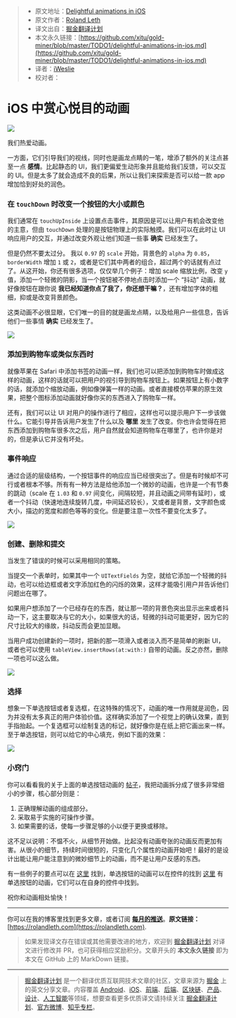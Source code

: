 > * 原文地址：[Delightful animations in iOS](https://medium.com/flawless-app-stories/delightful-animations-in-ios-7607e49945eb)
> * 原文作者：[Roland Leth](https://medium.com/@rolandleth)
> * 译文出自：[掘金翻译计划](https://github.com/xitu/gold-miner)
> * 本文永久链接：[https://github.com/xitu/gold-miner/blob/master/TODO1/delightful-animations-in-ios.md](https://github.com/xitu/gold-miner/blob/master/TODO1/delightful-animations-in-ios.md)
> * 译者：[iWeslie](https://github.com/iWeslie)
> * 校对者：

# iOS 中赏心悦目的动画

![](https://cdn-images-1.medium.com/max/2560/1*LCqWZwVc8XhXjrlESW0zeA.png)

我们热爱动画。

一方面，它们引导我们的视线，同时也是画龙点睛的一笔，增添了额外的关注点甚至一点 **感情**。比起静态的 UI，我们更偏爱生动形象并且能给我们反馈，可以交互的 UI。但是太多了就会造成不良的后果，所以让我们来探索是否可以给一款 app 增加恰到好处的润色。

### 在 `touchDown` 时改变一个按钮的大小或颜色

我们通常在 `touchUpInside` 上设置点击事件，其原因是可以让用户有机会改变他的主意，但由 `touchDown` 处理的是按钮物理上的实际触摸。我们可以在此时让 UI 响应用户的交互，并通过改变外观让他们知道一些事 **确实** 已经发生了。

但是仍然不要太过分。
我以 `0.97` 的 `scale` 开始，背景色的 `alpha` 为 `0.85`，`borderWidth` 增加 `1` 或 `2`，或者是它们其中两者的组合，超过两个的话就有点过了。从这开始，你还有很多选项，仅仅举几个例子：增加 scale 缩放比例，改变 `y` 值，添加一个轻微的阴影，当一个按钮被不停地点击时添加一个 “抖动” 动画，就好像按钮在跟你说 **我已经知道你点了我了，你还想干嘛？**，还有增加字体的粗细，抑或是改变背景颜色。

这类动画不必很显眼，它们唯一的目的就是画龙点睛，以及给用户一些信息，告诉他们一些事情 **确实** 已经发生了。

![](https://cdn-images-1.medium.com/max/800/1*IK5eAI5eafqPS677Zs-GCw.gif)

### 添加到购物车或类似东西时

就像苹果在 Safari 中添加书签的动画一样，我们也可以把添加到购物车时做成这样的动画，这样的话就可以把用户的视引导到购物车按钮上。如果按钮上有小数字的话，就添加个缩放动画，例如像弹簧一样的动画。或者直接模仿苹果的原生效果，把整个图标添加动画就好像你买的东西进入了购物车一样。

还有，我们可以让 UI 对用户的操作进行了相应，这样也可以提示用户下一步该做什么。它能引导并告诉用户发生了什么以及 **哪里** 发生了改变。你也许会觉得在把东西添加到购物车很多次之后，用户自然就会知道购物车在哪里了，也许你是对的，但是承认它并没有坏处。

### 事件响应

通过合适的层级结构，一个按钮事件的响应应当已经很突出了。但是有时候却不可行或者根本不够。所有有一种方法是给他添加一个微妙的动画，也许是一个有节奏的跳动（scale 在 `1.03` 和 `0.97` 间变化，间隔较短，并且动画之间带有延时），或者一个抖动（快速地连续旋转几度，中间延迟较长），又或者是背景，文字颜色或大小，描边的宽度和颜色等等的变化。但是要注意一次性不要变化太多了。

![](https://cdn-images-1.medium.com/max/800/1*NAwiqTIbcce-WuTmvhlL3w.gif)

### 创建、删除和提交

当发生了错误的时候可以采用相同的策略。

当提交一个表单时，如果其中一个 `UITextFields` 为空，就给它添加一个轻微的抖动，也可以给边框或者文字添加红色的闪烁的效果，这样才能吸引用户并告诉他们问题出在哪了。

如果用户想添加了一个已经存在的东西，就让那一项的背景色突出显示出来或者抖动一下，这主要取决与它的大小，如果很大的话，轻微的抖动可能更好，因为它的尺寸比较大的缘故，抖动反而会更加显眼。

当用户成功创建新的一项时，把新的那一项滑入或者淡入而不是简单的刷新 UI，或者也可以使用 `tableView.insertRows(at:with:)` 自带的动画。反之亦然，删除一项也可以这么做。

![](https://cdn-images-1.medium.com/max/800/1*2Ikp1rb46s7ctWm4Rx68Cg.gif)

### 选择

想象一下单选按钮或者复选框，在这特殊的情况下，动画的唯一作用就是润色，因为并没有太多真正的用户体验价值。这样确实添加了一个视觉上的确认效果，直到手指抬起。一个复选框可以绘制复选的标记，就好像你是在纸上把它画出来一样。至于单选按钮，则可以给它的中心填充，例如下面的效果：

![](https://cdn-images-1.medium.com/max/800/0*m9ePRKHt7KycWrqJ.gif)

### 小窍门

你可以看看我的关于上面的单选按钮动画的 [帖子](https://rolandleth.com/lthradiobutton)，我把动画拆分成了很多非常细小的步骤，核心部分则是：

1. 正确理解动画的组成部分。
2. 采取易于实施的可操作步骤。
3. 如果需要的话，使每一步骤足够的小以便于更换或移除。

这不足以说明：不愠不火，从细节开始做。比起没有动画夸张的动画反而更加有害。从很小的细节，持续时间很短的，只变化几个属性的动画开始吧！最好的是设计出能让用户能注意到的微妙细节上的动画，而不是让用户反感的东西。

有一些例子的要点可以在 [这里](https://gist.github.com/rolandleth/421dcde6757b942ac7102fea435fd3c3) 找到，单选按钮的动画可以在控件的找到 [这里](https://github.com/rolandleth/LTHRadioButton) 有单选按钮的动画，它们可以在自身的控件中找到。

祝你和动画相处愉快！

* * *

你可以在我的博客里找到更多文章，或者订阅 [**每月的推送**](https://rolandleth.us19.list-manage.com/subscribe?u=0d9e49508950cd57917dd7e87&id=7e4ef109bd)。**原文链接：** [https://rolandleth.com](https://rolandleth.com).

> 如果发现译文存在错误或其他需要改进的地方，欢迎到 [掘金翻译计划](https://github.com/xitu/gold-miner) 对译文进行修改并 PR，也可获得相应奖励积分。文章开头的 **本文永久链接** 即为本文在 GitHub 上的 MarkDown 链接。


---

> [掘金翻译计划](https://github.com/xitu/gold-miner) 是一个翻译优质互联网技术文章的社区，文章来源为 [掘金](https://juejin.im) 上的英文分享文章。内容覆盖 [Android](https://github.com/xitu/gold-miner#android)、[iOS](https://github.com/xitu/gold-miner#ios)、[前端](https://github.com/xitu/gold-miner#前端)、[后端](https://github.com/xitu/gold-miner#后端)、[区块链](https://github.com/xitu/gold-miner#区块链)、[产品](https://github.com/xitu/gold-miner#产品)、[设计](https://github.com/xitu/gold-miner#设计)、[人工智能](https://github.com/xitu/gold-miner#人工智能)等领域，想要查看更多优质译文请持续关注 [掘金翻译计划](https://github.com/xitu/gold-miner)、[官方微博](http://weibo.com/juejinfanyi)、[知乎专栏](https://zhuanlan.zhihu.com/juejinfanyi)。
